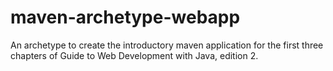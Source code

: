 # maven-archetype-webapp
An archetype to create the introductory maven application for the first three chapters of Guide to Web Development with Java, edition 2.
